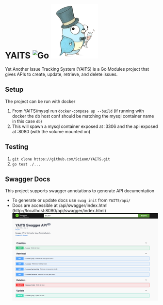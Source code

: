 # YAITS ![Go](https://github.com/Scieon/YAITS/workflows/Go/badge.svg) ![gopher](assets/gopher.jpg)


Yet Another Issue Tracking System (YAITS) is a Go Modules project that gives APIs to create, update, retrieve, and delete issues.

## Setup
The project can be run with docker 
1. From YAITS/mysql run `docker-compose up --build`
(if running with docker the db host conf should be matching the mysql container name in this case `db`)
2. This will spawn a mysql container exposed at :3306 and the api exposed at :8080 (with the volume mounted on)

## Testing
1. `git clone https://github.com/Scieon/YAITS.git`
2. `go test ./...`

## Swagger Docs
This project supports swagger annotations to generate API documentation
* To generate or update docs use `swag init` from `YAITS/api/`
* Docs are accessible at /api/swagger/index.html (http://localhost:8080/api/swagger/index.html)
![swagger_index.html](assets/swagger-image.png)
